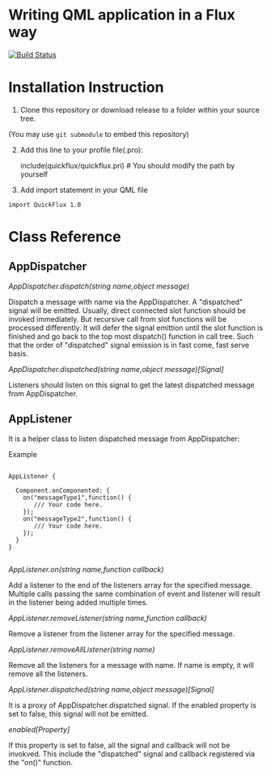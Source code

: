 # Writing QML application in a Flux way
[![Build Status](https://travis-ci.org/benlau/quickflux.svg?branch=master)](https://travis-ci.org/benlau/quickflux)

Installation Instruction
========================

 1) Clone this repository or download release to a folder within your source tree.

(You may use `git submodule` to embed this repository)

 2) Add this line to your profile file(.pro):

    include(quickflux/quickflux.pri) # You should modify the path by yourself

 3) Add import statement in your QML file

```
import QuickFlux 1.0
```

Class Reference
===============

AppDispatcher
-------------

*AppDispatcher.dispatch(string name,object message)*

Dispatch a message with name via the AppDispatcher. A "dispatched" signal will be emitted.
Usually, direct connected slot function should be invoked immediately.
But recursive call from slot functions will be processed differently.
It will defer the signal emittion until the slot function is finished and go back to the top most dispatch() function in call tree.
Such that the order of "dispatched" signal emission is in fast come, fast serve basis.

*AppDispatcher.dispatched(string name,object message)[Signal]*

Listeners should listen on this signal to get the latest dispatched message from AppDispatcher.

AppListener
-----------

It is a helper class to listen dispatched message from AppDispatcher:

Example

```

AppListener {

  Component.onComponented: {
    on("messageType1",function() {
       /// Your code here.
    });
    on("messageType2",function() {
       /// Your code here.
    });
  }
}


```

*AppListener.on(string name,function callback)*

Add a listener to the end of the listeners array for the specified message.  Multiple calls passing the same combination of event and listener will result in the listener being added multiple times.

*AppListener.removeListener(string name,function callback)*

Remove a listener from the listener array for the specified message.

*AppListener.removeAllListener(string name)*

Remove all the listeners for a message with name. If name is empty, it will remove all the listeners.

*AppListener.dispatched(string name,object message)[Signal]*

It is a proxy of AppDispatcher.dispatched signal.
If the enabled property is set to false, this signal will not be emitted.

*enabled[Property]*

If this property is set to false, all the signal and callback will not be invokved.
This include the "dispatched" signal and callback registered via the "on()" function.


